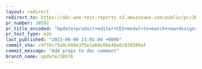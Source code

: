 ```yaml
---
layout: redirect
redirect_to: https://a8c-woo-test-reports.s3.amazonaws.com/public/pr/38592/e2e/index.html
pr_number: 38592
pr_title_encoded: "Update+product+editor+CES+modal+to+match+new+designs"
pr_test_type: e2e
last_published: "2023-06-06 21:01:04 +0000"
commit_sha: c9ff8c73a9cb98e3f5e1ab0c0be40e6c078589af
commit_message: "Add props to doc comment"
branch_name: update/38576
---
```

